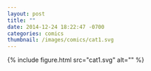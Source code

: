 ```yaml
---
layout: post
title: ""
date: 2014-12-24 18:22:47 -0700
categories: comics
thumbnail: /images/comics/cat1.svg
---
```


{% include figure.html src="cat1.svg" alt="" %}
